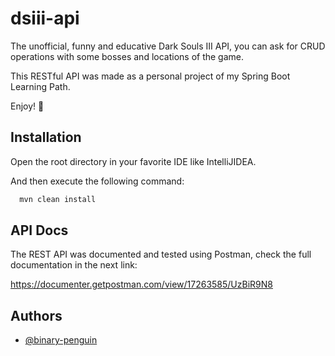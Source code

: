 
# dsiii-api

The unofficial, funny and educative Dark Souls III API, you can ask for CRUD operations with some bosses and locations of the game.

This RESTful API was made as a personal project of my Spring Boot Learning Path.

Enjoy! 🐲


## Installation

Open the root directory in your favorite IDE like IntelliJIDEA.

And then execute the following command:

```bash
  mvn clean install
```
    
## API Docs

The REST API was documented and tested using Postman, check the full documentation in the next link:

https://documenter.getpostman.com/view/17263585/UzBiR9N8


## Authors

- [@binary-penguin](https://www.github.com/binary-penguin)

